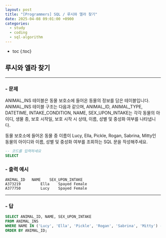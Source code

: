 ```yaml
---
layout: post
title: "[Programmers] SQL / 루시와 엘라 찾기"
date: 2025-04-08 09:01:00 +0900
categories: 
  - study
  - coding
  - sql-algorithm
---
```


* toc
{:toc}

## 루시와 엘라 찾기

---

### - 문제

ANIMAL_INS 테이블은 동물 보호소에 들어온 동물의 정보를 담은 테이블입니다. ANIMAL_INS 테이블 구조는 다음과 같으며, ANIMAL_ID, ANIMAL_TYPE, DATETIME, INTAKE_CONDITION, NAME, SEX_UPON_INTAKE는 각각 동물의 아이디, 생물 종, 보호 시작일, 보호 시작 시 상태, 이름, 성별 및 중성화 여부를 나타냅니다.

동물 보호소에 들어온 동물 중 이름이 Lucy, Ella, Pickle, Rogan, Sabrina, Mitty인 동물의 아이디와 이름, 성별 및 중성화 여부를 조회하는 SQL 문을 작성해주세요.

```sql
-- 코드를 입력하세요
SELECT
```

### - 출력 예시

```
ANIMAL_ID	NAME	SEX_UPON_INTAKE
A373219	        Ella	Spayed Female
A377750	        Lucy	Spayed Female
```

<!-- >  -->

---

### - 답

```sql
SELECT ANIMAL_ID, NAME, SEX_UPON_INTAKE
FROM ANIMAL_INS
WHERE NAME IN ('Lucy', 'Ella', 'Pickle', 'Rogan', 'Sabrina', 'Mitty') -- 해당 이름들을 가지고 있는
ORDER BY ANIMAL_ID;
```

<!--  -->
